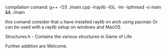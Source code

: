 compilation comand:
g++ -O3 ./main.cpp -lraylib -lGL -lm -lpthread  -o main && ./main


this comand consider that u have installed raylib on arch using pacman
Or can be used with a raylib setup on windows and MacOS

Structures.h 
    - Contains the various structures in Game of Life 


Further addition are Welcome. 
